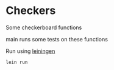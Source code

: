 # Checkers

Some checkerboard functions

main runs some tests on these functions

Run using [leiningen](http://leiningen.org/)
```
lein run
```